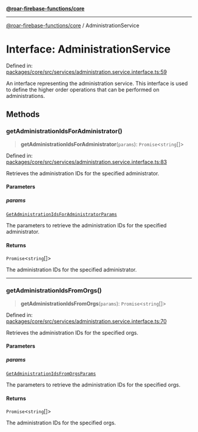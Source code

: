 [**@roar-firebase-functions/core**](../README.md)

***

[@roar-firebase-functions/core](../README.md) / AdministrationService

# Interface: AdministrationService

Defined in: [packages/core/src/services/administration.service.interface.ts:59](https://github.com/yeatmanlab/roar-firebase-functions/blob/24ea7b8e0f05ba2fca7d62901c43f15726f15a89/packages/core/src/services/administration.service.interface.ts#L59)

An interface representing the administration service.
This interface is used to define the higher order operations that can be performed on administrations.

## Methods

### getAdministrationIdsForAdministrator()

> **getAdministrationIdsForAdministrator**(`params`): `Promise`\<`string`[]\>

Defined in: [packages/core/src/services/administration.service.interface.ts:83](https://github.com/yeatmanlab/roar-firebase-functions/blob/24ea7b8e0f05ba2fca7d62901c43f15726f15a89/packages/core/src/services/administration.service.interface.ts#L83)

Retrieves the administration IDs for the specified administrator.

#### Parameters

##### params

[`GetAdministrationIdsForAdministratorParams`](GetAdministrationIdsForAdministratorParams.md)

The parameters to retrieve the administration IDs for the specified administrator.

#### Returns

`Promise`\<`string`[]\>

The administration IDs for the specified administrator.

***

### getAdministrationIdsFromOrgs()

> **getAdministrationIdsFromOrgs**(`params`): `Promise`\<`string`[]\>

Defined in: [packages/core/src/services/administration.service.interface.ts:70](https://github.com/yeatmanlab/roar-firebase-functions/blob/24ea7b8e0f05ba2fca7d62901c43f15726f15a89/packages/core/src/services/administration.service.interface.ts#L70)

Retrieves the administration IDs for the specified orgs.

#### Parameters

##### params

[`GetAdministrationIdsFromOrgsParams`](GetAdministrationIdsFromOrgsParams-1.md)

The parameters to retrieve the administration IDs for the specified orgs.

#### Returns

`Promise`\<`string`[]\>

The administration IDs for the specified orgs.
